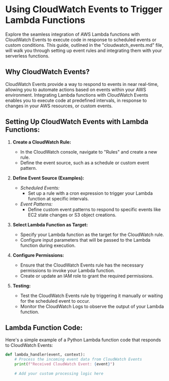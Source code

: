 # Using CloudWatch Events to Trigger Lambda Functions

Explore the seamless integration of AWS Lambda functions with CloudWatch Events to execute code in response to scheduled events or custom conditions. This guide, outlined in the "cloudwatch_events.md" file, will walk you through setting up event rules and integrating them with your serverless functions.

## Why CloudWatch Events?

CloudWatch Events provide a way to respond to events in near real-time, allowing you to automate actions based on events within your AWS environment. Integrating Lambda functions with CloudWatch Events enables you to execute code at predefined intervals, in response to changes in your AWS resources, or custom events.

## Setting Up CloudWatch Events with Lambda Functions:

1. **Create a CloudWatch Rule:**
   - In the CloudWatch console, navigate to "Rules" and create a new rule.
   - Define the event source, such as a schedule or custom event pattern.

2. **Define Event Source (Examples):**
   - *Scheduled Events:*
     - Set up a rule with a cron expression to trigger your Lambda function at specific intervals.
   - *Event Patterns:*
     - Define custom event patterns to respond to specific events like EC2 state changes or S3 object creations.

3. **Select Lambda Function as Target:**
   - Specify your Lambda function as the target for the CloudWatch rule.
   - Configure input parameters that will be passed to the Lambda function during execution.

4. **Configure Permissions:**
   - Ensure that the CloudWatch Events rule has the necessary permissions to invoke your Lambda function.
   - Create or update an IAM role to grant the required permissions.

5. **Testing:**
   - Test the CloudWatch Events rule by triggering it manually or waiting for the scheduled event to occur.
   - Monitor the CloudWatch Logs to observe the output of your Lambda function.

## Lambda Function Code:

Here's a simple example of a Python Lambda function code that responds to CloudWatch Events:

```python
def lambda_handler(event, context):
    # Process the incoming event data from CloudWatch Events
    print(f"Received CloudWatch Event: {event}")
    
    # Add your custom processing logic here
